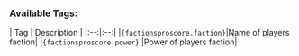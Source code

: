 ### Available Tags:

| Tag | Description | |:--:|:--:| |`{factionsproscore.faction}`|Name of players faction| |`{factionsproscore.power}`
|Power of players faction|
